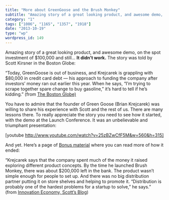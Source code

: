 ```yaml
---
title: "More about GreenGoose and the Brush Monkey"
subtitle: "Amazing story of a great looking product, and awesome demo, on the spot investment of $100,000 and s..."
category: "1"
tags: ["1006", "1165", "1357", "1918"]
date: "2013-10-19"
type: "wp"
wordpress_id: 149
---
```

Amazing story of a great looking product, and awesome demo, on the spot investment of $100,000 and still… **It didn’t work.** The story was told by Scott Kirsner in the Boston Globe:

> 
“Today, GreenGoose is out of business, and Krejcarek is grappling with $80,000 in credit card debt — his approach to funding the company after investors’ money ran out earlier this year. When he says, “I’m trying to scrape together spare change to buy gasoline,” it’s hard to tell if he’s kidding.” (from [The Boston Globe)](http://www.bostonglobe.com/business/2013/09/21/start-story-easy-launch-tough-build/gLPY4YF3vuVzw0ZMc82JeM/story.html)

You have to admire that the founder of Green Goose (Brian Krejcarek) was willing to share his experience with Scott and the rest of us. There are many lessons there. To really appreciate the story you need to see how it started, with the demo at the Launch Conference. It was an unbelievable and triumphant presentation:

[youtube http://www.youtube.com/watch?v=25zBZwCfF5M&w=560&h=315]

And yet. Here’s a page of [Bonus material](http://www.boston.com/business/technology/innoeco/2013/09/bonus_material_what_happens_af.html) where you can read more of how it ended:

> 
“Krejcarek says that the company spent much of the money it raised exploring different product concepts. By the time he launched Brush Monkey, there was about $200,000 left in the bank. The product wasn’t simple enough for people to set up. And there was no big distribution partner putting it on store shelves and helping to promote it. “Distribution is probably one of the hardest problems for a startup to solve,” he says.” (from [Innovation Economy, Scott’s Blog](http://www.boston.com/business/technology/innoeco/2013/09/bonus_material_what_happens_af.html))